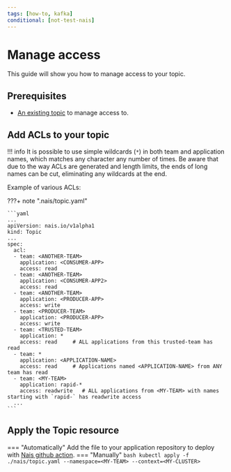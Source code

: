 ```yaml
---
tags: [how-to, kafka]
conditional: [not-test-nais]
---
```


# Manage access

This guide will show you how to manage access to your topic.

## Prerequisites

- [An existing topic](create.md) to manage access to.

## Add ACLs to your topic

!!! info
    It is possible to use simple wildcards (`*`) in both team and application names, which matches any character any number of times.
    Be aware that due to the way ACLs are generated and length limits, the ends of long names can be cut, eliminating any wildcards at the end.

Example of various ACLs:

???+ note ".nais/topic.yaml"

    ```yaml
    ...
    apiVersion: nais.io/v1alpha1
    kind: Topic
    ...
    spec:
      acl:
      - team: <ANOTHER-TEAM>
        application: <CONSUMER-APP>
        access: read
      - team: <ANOTHER-TEAM>
        application: <CONSUMER-APP2>
        access: read
      - team: <ANOTHER-TEAM>
        application: <PRODUCER-APP> 
        access: write
      - team: <PRODUCER-TEAM>
        application: <PRODUCER-APP> 
        access: write
      - team: <TRUSTED-TEAM>
        application: *
        access: read     # ALL applications from this trusted-team has read
      - team: *
        application: <APPLICATION-NAME>
        access: read     # Applications named <APPLICATION-NAME> from ANY team has read
      - team: <MY-TEAM>
        application: rapid-*
        access: readwrite   # ALL applications from <MY-TEAM> with names starting with `rapid-` has readwrite access
      ...
    ```

## Apply the Topic resource
=== "Automatically"
    Add the file to your application repository to deploy with [Nais github action](../../../build/how-to/build-and-deploy.md).
=== "Manually"
    ```bash
    kubectl apply -f ./nais/topic.yaml --namespace=<MY-TEAM> --context=<MY-CLUSTER>
    ```
